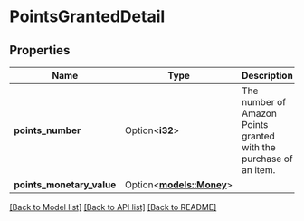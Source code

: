 # PointsGrantedDetail

## Properties

Name | Type | Description | Notes
------------ | ------------- | ------------- | -------------
**points_number** | Option<**i32**> | The number of Amazon Points granted with the purchase of an item. | [optional]
**points_monetary_value** | Option<[**models::Money**](Money.md)> |  | [optional]

[[Back to Model list]](../README.md#documentation-for-models) [[Back to API list]](../README.md#documentation-for-api-endpoints) [[Back to README]](../README.md)


